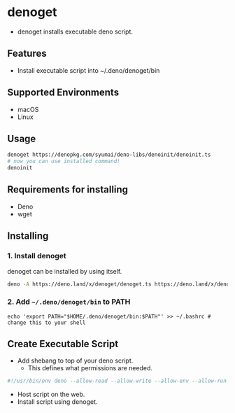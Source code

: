 # denoget

- denoget installs executable deno script.

## Features

- Install executable script into ~/.deno/denoget/bin

## Supported Environments

- macOS
- Linux

## Usage

```sh
denoget https://denopkg.com/syumai/deno-libs/denoinit/denoinit.ts
# now you can use installed command!
denoinit
```

## Requirements for installing

- Deno
- wget

## Installing

### 1. Install denoget

denoget can be installed by using itself.

```sh
deno -A https://deno.land/x/denoget/denoget.ts https://deno.land/x/denoget/denoget.ts
```

### 2. Add `~/.deno/denoget/bin` to PATH

```
echo 'export PATH="$HOME/.deno/denoget/bin:$PATH"' >> ~/.bashrc # change this to your shell
```

## Create Executable Script

- Add shebang to top of your deno script.
  - This defines what permissions are needed.

```sh
#!/usr/bin/env deno --allow-read --allow-write --allow-env --allow-run
```

- Host script on the web.
- Install script using denoget.
